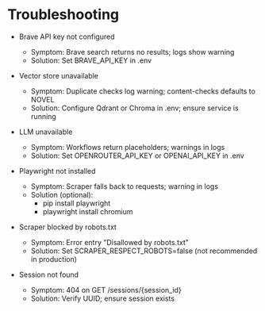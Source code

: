 # Troubleshooting

- Brave API key not configured
  - Symptom: Brave search returns no results; logs show warning
  - Solution: Set BRAVE_API_KEY in .env

- Vector store unavailable
  - Symptom: Duplicate checks log warning; content-checks defaults to NOVEL
  - Solution: Configure Qdrant or Chroma in .env; ensure service is running

- LLM unavailable
  - Symptom: Workflows return placeholders; warnings in logs
  - Solution: Set OPENROUTER_API_KEY or OPENAI_API_KEY in .env

- Playwright not installed
  - Symptom: Scraper falls back to requests; warning in logs
  - Solution (optional):
    - pip install playwright
    - playwright install chromium

- Scraper blocked by robots.txt
  - Symptom: Error entry "Disallowed by robots.txt"
  - Solution: Set SCRAPER_RESPECT_ROBOTS=false (not recommended in production)

- Session not found
  - Symptom: 404 on GET /sessions/{session_id}
  - Solution: Verify UUID; ensure session exists

